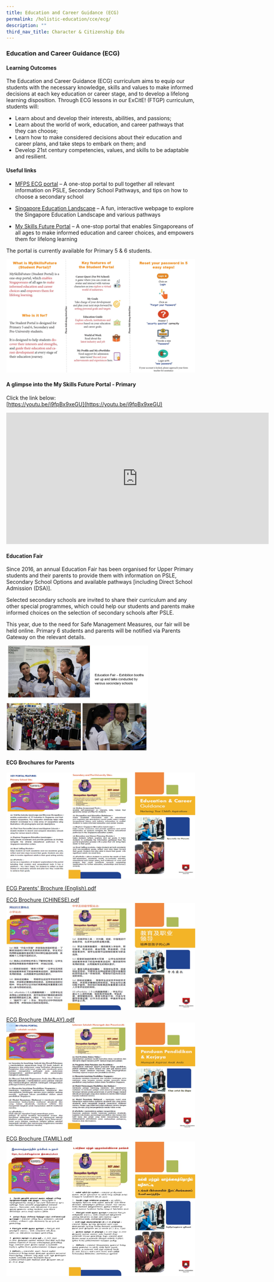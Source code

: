 ```yaml
---
title: Education and Career Guidance (ECG)
permalink: /holistic-education/cce/ecg/
description: ""
third_nav_title: Character & Citizenship Edu
---
```

### **Education and Career Guidance (ECG)**
#### **Learning Outcomes**
The Education and Career Guidance (ECG) curriculum aims to equip our students with the necessary knowledge, skills and values to make informed decisions at each key education or career stage, and to develop a lifelong learning disposition. Through ECG lessons in our ExCitE! (FTGP) curriculum, students will:

* Learn about and develop their interests, abilities, and passions; 
* Learn about the world of work, education, and career pathways that they can choose; 
* Learn how to make considered decisions about their education and career plans, and take steps to embark on them; and
* Develop 21st century competencies, values, and skills to be adaptable and resilient.

#### **Useful links**
* [MFPS ECG portal](https://sites.google.com/moe.edu.sg/mfps-ecg-2021/home?authuser=0) – A one-stop portal to pull together all relevant information on PSLE, Secondary School Pathways, and tips on how to choose a secondary school

* [Singapore Education Landscape](https://www.myskillsfuture.gov.sg/content/student/en/primary/education-guide/education-landscape.html) – A fun, interactive webpage to explore the Singapore Education Landscape and various pathways

* [My Skills Future Portal](https://www.myskillsfuture.gov.sg/content/student/en/primary.html) – A one-stop portal that enables Singaporeans of all ages to make informed education and career choices, and empowers them for lifelong learning

The portal is currently available for Primary 5 & 6 students.

![](/images/cce%20ecg.jpg)

#### **A glimpse into the My Skills Future Portal - Primary**
Click the link below:<br>
[https://youtu.be/i9fpBx9xeGU](https://youtu.be/i9fpBx9xeGU)

<iframe width="700" height="350" src="https://www.youtube.com/embed/i9fpBx9xeGU" title="MySkillsFuture for Students – Primary" frameborder="0" allow="accelerometer; autoplay; clipboard-write; encrypted-media; gyroscope; picture-in-picture" allowfullscreen></iframe>

#### **Education Fair**
Since 2016, an annual Education Fair has been organised for Upper Primary students and their parents to provide them with information on PSLE, Secondary School Options and available pathways \[including Direct School Admission (DSA)\]. 

Selected secondary schools are invited to share their curriculum and any other special programmes, which could help our students and parents make informed choices on the selection of secondary schools after PSLE. 

This year, due to the need for Safe Management Measures, our fair will be held online. Primary 6 students and parents will be notified via Parents Gateway on the relevant details.

<img src="/images/cce%20ecg%201.jpg"  style="width:75%">

#### **ECG Brochures for Parents**
![](/images/cce%20ecg%202.jpg)

[ECG Parents' Brochure (English).pdf](https://mayflowerpri.moe.edu.sg/qql/slot/u517/MFPS%20Education/Our%20Co-Curriculum/Character%20&%20Citizenship%20Education/ECG-Brochure-ENGLISH.pdf) 

[ECG Brochure (CHINESE).pdf](/files/ECG%20Brochure%20(CHINESE).pdf)
![](/images/cce%20ecg%203.jpg)

[ECG Brochure (MALAY).pdf](/files/ECG%20Brochure%20(MALAY).pdf)
![](/images/cce%20ecg%204.jpg)

[ECG Brochure (TAMIL).pdf](/files/ECG%20Brochure%20(TAMIL).pdf)
![](/images/cce%20ecg%205.jpg)
